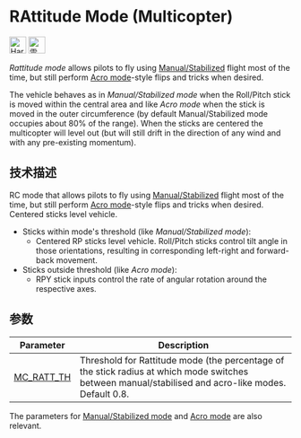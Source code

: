 # RAttitude Mode (Multicopter)

[<img src="../../assets/site/difficulty_hard.png" title="Hard to fly" width="30px" />](../getting_started/flight_modes.md#key_difficulty)&nbsp;[<img src="../../assets/site/remote_control.svg" title="需要手动或遥控控制" width="30px" />](../getting_started/flight_modes.md#key_manual)&nbsp;

*Rattitude mode* allows pilots to fly using [Manual/Stabilized](../flight_modes/manual_stabilized_mc.md) flight most of the time, but still perform [Acro mode](../flight_modes/acro_mc.md)-style flips and tricks when desired.

The vehicle behaves as in *Manual/Stabilized mode* when the Roll/Pitch stick is moved within the central area and like *Acro mode* when the stick is moved in the outer circumference (by default Manual/Stabilized mode occupies about 80% of the range). When the sticks are centered the multicopter will level out (but will still drift in the direction of any wind and with any pre-existing momentum).

<!-- Image missing: https://github.com/PX4/px4_user_guide/issues/189 -->

## 技术描述

RC mode that allows pilots to fly using [Manual/Stabilized](../flight_modes/manual_stabilized_mc.md) flight most of the time, but still perform [Acro mode](../flight_modes/acro_mc.md)-style flips and tricks when desired. Centered sticks level vehicle.

* Sticks within mode's threshold (like *Manual/Stabilized mode*): 
  * Centered RP sticks level vehicle. Roll/Pitch sticks control tilt angle in those orientations, resulting in corresponding left-right and forward-back movement.
* Sticks outside threshold (like *Acro mode*): 
  * RPY stick inputs control the rate of angular rotation around the respective axes.

## 参数

| Parameter                                                                                     | Description                                                                                                                                         |
| --------------------------------------------------------------------------------------------- | --------------------------------------------------------------------------------------------------------------------------------------------------- |
| <span id="MC_RATT_TH"></span>[MC_RATT_TH](../advanced_config/parameter_reference.md#MC_RATT_TH) | Threshold for Rattitude mode (the percentage of the stick radius at which mode switches between manual/stabilised and acro-like modes. Default 0.8. |

The parameters for [Manual/Stabilized mode](../flight_modes/manual_stabilized_mc.md) and [Acro mode](../flight_modes/acro_mc.md) are also relevant.